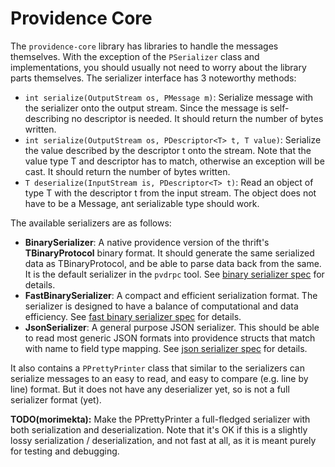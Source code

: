 Providence Core
===============

The `providence-core` library has libraries to handle the messages themselves.
With the exception of the `PSerializer` class and implementations, you
should usually not need to worry about the library parts themselves. The
serializer interface has 3 noteworthy methods:

* `int serialize(OutputStream os, PMessage m)`: Serialize message with the
  serializer onto the output stream. Since the message is self-describing no
  descriptor is needed. It should return the number of bytes written.
* `int serialize(OutputStream os, PDescriptor<T> t, T value)`: Serialize the
  value described by the descriptor t onto the stream. Note that the value type
  T and descriptor has to match, otherwise an exception will be cast. It should
  return the number of bytes written.
* `T deserialize(InputStream is, PDescriptor<T> t)`: Read an object of type T
  with the descriptor t from the input stream. The object does not have to be a
  Message, ant serializable type should work.

The available serializers are as follows:

* **BinarySerializer**: A native providence version of the thrift's
  **TBinaryProtocol** binary format. It should generate the same serialized
  data as TBinaryProtocol, and be able to parse data back from the same. It is
  the default serializer in the `pvdrpc` tool. See
  [binary serializer spec](../serializer-binary.html) for details.
* **FastBinarySerializer**: A compact and efficient serialization format. The
  serializer is designed to have a balance of computational and data
  efficiency. See [fast binary serializer spec](../serializer-fast-binary.html)
  for details.
* **JsonSerializer**: A general purpose JSON serializer. This should be able
  to read most generic JSON formats into providence structs that match with
  name to field type mapping. See
  [json serializer spec](../serializer-json.html) for details.

It also contains a `PPrettyPrinter` class that similar to the serializers
can serialize messages to an easy to read, and easy to compare (e.g. line by
line) format. But it does not have any deserializer yet, so is not a full
serializer format (yet).

**TODO(morimekta):** Make the PPrettyPrinter a full-fledged serializer with
both serialization and deserialization. Note that it's OK if this is a slightly
lossy serialization / deserialization, and not fast at all, as it is meant
purely for testing and debugging.
